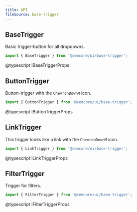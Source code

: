 ```yaml
---
title: API
fileSource: base-trigger
---
```


## BaseTrigger

Basic trigger-button for all dropdowns.

```js
import { BaseTrigger } from '@semcore/ui/base-trigger';
```

@typescript IBaseTriggerProps

## ButtonTrigger

Button-trigger with the `ChevronDownM` icon.

```js
import { ButtonTrigger } from '@semcore/ui/base-trigger';
```

@typescript IButtonTriggerProps

## LinkTrigger

This trigger looks like a link with the `ChevronDownM` icon.

```js
import { LinkTrigger } from '@semcore/ui/base-trigger';
```

@typescript ILinkTriggerProps

## FilterTrigger

Trigger for filters.

```js
import { FilterTrigger } from '@semcore/ui/base-trigger';
```

@typescript IFilterTriggerProps
